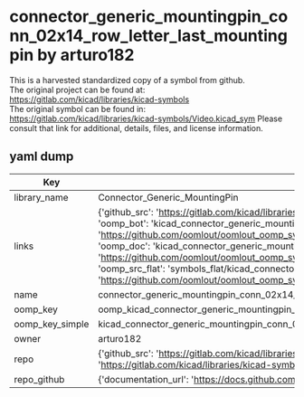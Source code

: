 # connector_generic_mountingpin_conn_02x14_row_letter_last_mountingpin by arturo182  
This is a harvested standardized copy of a symbol from github.  
The original project can be found at:  
https://gitlab.com/kicad/libraries/kicad-symbols  
The original symbol can be found in:
https://gitlab.com/kicad/libraries/kicad-symbols/Video.kicad_sym
Please consult that link for additional, details, files, and license information.  
## yaml dump  
| Key | Value |  
| --- | --- |  
| library_name | Connector_Generic_MountingPin |  
| links | {'github_src': 'https://gitlab.com/kicad/libraries/kicad-symbols/Video.kicad_sym', 'github_src_repo': 'https://gitlab.com/kicad/libraries/kicad-symbols', 'oomp_bot': 'kicad_connector_generic_mountingpin_conn_02x14_row_letter_last_mountingpin/working', 'oomp_bot_github': 'https://github.com/oomlout/oomlout_oomp_symbol_bot/tree/main/kicad_connector_generic_mountingpin_conn_02x14_row_letter_last_mountingpin/working', 'oomp_doc': 'kicad_connector_generic_mountingpin_conn_02x14_row_letter_last_mountingpin/working', 'oomp_doc_github': 'https://github.com/oomlout/oomlout_oomp_symbol_doc/tree/main/kicad_connector_generic_mountingpin_conn_02x14_row_letter_last_mountingpin/working', 'oomp_src_flat': 'symbols_flat/kicad_connector_generic_mountingpin_conn_02x14_row_letter_last_mountingpin/working', 'oomp_src_flat_github': 'https://github.com/oomlout/oomlout_oomp_symbol_src/tree/main/kicad_connector_generic_mountingpin_conn_02x14_row_letter_last_mountingpin/working'} |  
| name | connector_generic_mountingpin_conn_02x14_row_letter_last_mountingpin |  
| oomp_key | oomp_kicad_connector_generic_mountingpin_conn_02x14_row_letter_last_mountingpin |  
| oomp_key_simple | kicad_connector_generic_mountingpin_conn_02x14_row_letter_last_mountingpin |  
| owner | arturo182 |  
| repo | {'github_src': 'https://gitlab.com/kicad/libraries/kicad-symbols/Video.kicad_sym', 'name': 'libraries/kicad-symbols', 'owner': 'kicad', 'url': 'https://gitlab.com/kicad/libraries/kicad-symbols'} |  
| repo_github | {'documentation_url': 'https://docs.github.com/rest/repos/repos#get-a-repository', 'message': 'Not Found'} |  

